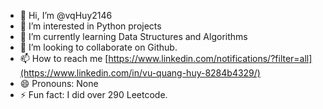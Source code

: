 - 👋 Hi, I’m @vqHuy2146
- 👀 I’m interested in Python projects
- 🌱 I’m currently learning Data Structures and Algorithms
- 💞️ I’m looking to collaborate on Github.
- 📫 How to reach me [https://www.linkedin.com/notifications/?filter=all](https://www.linkedin.com/in/vu-quang-huy-8284b4329/)
- 😄 Pronouns: None
- ⚡ Fun fact: I did over 290 Leetcode.

<!---
vqHuy2146/vqHuy2146 is a ✨ special ✨ repository because its `README.md` (this file) appears on your GitHub profile.
You can click the Preview link to take a look at your changes.
--->
